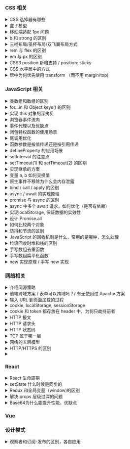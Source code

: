 ### CSS 相关
<details>
  <summary>CSS 选择器有哪些</summary>
  分类可分三种：基本选择器、属性选择器、伪类选择器
  常用：class/id/伪类/伪元素/属性
</details>

<details>
  <summary>盒子模型</summary>
  | 盒子模型 | 宽度计算 | CSS 设置 |
  | 标准 | `width = content-width` | box-sizing: content-box |
  | IE | `width = content-width + padding-width + border-width` | box-sizing: border-box |
</details>

<details>
  <summary>移动端适配 1px  问题</summary>
</details>

<details>
  <summary> b 和 strong 的区别 </summary>

  两者都有加粗字体的作用，但 strong 带有语义，表示强调，利于SEO。
</details>

<details>
  <summary>三栏布局/圣杯布局/双飞翼布局方式</summary>

  | 布局 | 优缺点 |
  | -- | -- |
  | float 浮动 | 脱离文档流，需清浮解决父层高度塌陷 |
  | absoulute 绝对定位 | 自身跟后代元素都脱离文档流，需定高 |
  | table 表格 | 兼容性好，高度统一撑开，无法设置边距，SEO不友好 |
  | flex | 较完美，IE10开始支持（-ms) |
  | grid 网格 | IE10+支持，没有内容结构，子元素可自行定义位置 |

  #### 1. float 浮动布局
  **`DOM` 结构先写浮动部分，再写中间，否则右浮动会掉到下一行**

  * 优点：简单，兼容性好
  * 缺点：脱离文档流，父层高度塌陷需清浮解决

  ```html
  <article>
      <div class="left red"></div>
      <div class="right blue"></div>
      <div class="center yellow"></div>
  </article

  <style>
      .left {
          float: left;
          width: 300px;
      }
      .right {
          float: right;
          width: 300px;
      }
  </style>
  ```
  #### 2. absoulute 绝对定位布局
  * 优点：方便稳定
  * 脱离文档流，后代元素也脱离文档流，高度未知时，会有问题

  ```html
  <article>
    <div class="left red"></div>
    <div class="center yellow"></div>
    <div class="right blue"></div>
  </article>

  <style>
    article {
        position: relative;
    }
    article div {
        position: absolute;
    }
    .left {
        left: 0;
        width: 300px;
    }
    .right {
        right: 0;
        width: 300px;
    }
    .center {
        left: 300px;
        right: 300px;
    }
  </style>
  ```

  #### 3. table 表格布局
  * 优点：兼容性好
  * 缺点：
      * 无法设置栏边距；
      * 对 SEO 不友好；
      * 单元格高度超出时，两侧单元格高度会一并变高；
      
  ```html
  <article>
      <div class="left red"></div>
      <div class="center yellow"></div>
      <div class="right blue"></div>
  </article>

  <style>
      article {
          display: table;
      }
      article > div {
          display: table-cell;
      }
      .left, .right {
          width: 300px;
      }
  </style>
  ```
  #### 4. flex 布局
  * 优点：比较完美
  * 缺点：低版本浏览器兼容问题，IE10开始支持（-ms)

  ```html
  <article>
      <div class="left red"></div>
      <div class="center yellow"></div>
      <div class="right blue"></div>
  </article>

  <style>
      article {
          display: flex;
      }
      .left, .right {
          width: 300px;
      }
      .center {
          flex: 1;
      }
  </style>
  ```

  #### 5. grid 网格布局

  CSS3 推出的网格布局，按列或行对其排列，不同于表格，没有内容结构。子元素可定位自己的位置，可以重叠（IE10+支持）。

  ```
  article {
      display: grid;
      grid-template-columns: 300px auto 300px;
  }
  ```
</details>

<details>
  <summary>rem 与 flex 的区别</summary>
</details>

<details>
  <summary>em 与 px 的区别</summary>
</details>

<details>
  <summary>CSS3 position 新增支持 / position: sticky</summary>
</details>


<details>
  <summary>CSS 水平居中的方式</summary>

</details>

<details>
  <summary>居中为何优先使用 transform （而不用 margin/top)</summary>
</details>

### JavaScript 相关
<details>
  <summary>类数组和数组的区别</summary>
</details>

<details>
  <summary>for...in 和 Object.keys() 的区别</summary>

  1. `Object.keys()` 返回自身可枚举属性组成的数组，顺序与 `for...in` 一致；
  2. `for...in` 除了遍历自身可枚举，还可以枚举原型链中属性

  记忆点：与 in 有关都会检索原型链
</details>

<details>
  <summary>实现 this 对象的深拷贝</summary>
</details>

<details>
  <summary>浏览器事件流向</summary>
</details>

<details>
  <summary>事件代理以及优缺点</summary>
</details>

<details>
  <summary>闭包特权函数的使用场景</summary>
</details>

<details>
  <summary>尾调用优化</summary>
</details>

<details>
  <summary>函数参数是按值传递还是按引用传递</summary>

  函数参数是按值传递，引用类型的值是其栈中存储的值，一个地址指针。
</details>

<details>
  <summary>defineProperty 的应用场景</summary>
</details>

<details>
  <summary> setInterval 的注意点 </summary>
</details>

<details>
  <summary> setTimeout(1) 和 setTimeout(2) 的区别 </summary>
</details>

<details>
  <summary>实现继承的方案</summary>
</details>

<details>
  <summary>变量 a, b 如何交换值</summary>

  ES6 解构：`[a, b] = [b, a]`;
</details>

<details>
  <summary>原生事件不移除为什么会内存泄露</summary>
</details>

<details>
  <summary>bind / call / apply 的区别</summary>
  bind 返回的是一个函数，函数柯里化的应用，而 call/apply则是立即执行
</details>

<details>
  <summary>async / await 的实现原理</summary>
</details>

<details>
  <summary> promise 与 async 的区别 </summary>
</details>

<details>
  <summary> async 中多个 await 请求，如何优化（是否有依赖）</summary>
</details>

<details>
  <summary> 实现localStorage, 保证数据的实效性 </summary>
</details>

<details>
  <summary> 设计 Promise.all</summary>
</details>

<details>
  <summary> 如何比较两个对象 </summary>
</details>

<details>
  <summary>防抖和节流的区别</summary>
</details>

<details>
  <summary>JavaScript 的回收机制是什么，常用的是哪种，怎么处理</summary>
  
  标记清除和引用计数，手动标记清除，将变量值设置为 `null`。
</details>

<details>
  <summary>垃圾回收时堆和栈的区别</summary>
</details>

<details>
  <summary>手写数组去重函数</summary>
</details>

<details>
  <summary>手写数组扁平化函数</summary>
</details>

<details>
  <summary>new 实现原理 / 手写 new 实现</summary>
</details>

### 网络相关
<details>
  <summary>介绍同源策略</summary>

  同源：同协议，同域名，同端口
</details>

<details>
  <summary>前端跨域方案 / 表单可以跨域吗？/ 有无使用过 Apache 方案</summary>
  
  后端接口请求不存在跨域问题，只有前端浏览器同源（同协议，同域名，同端口）限制导致跨域问题。

  1. JSONP
  2. websocket
  3. Nginx 代理
  4. fetch
</details>

<details>
  <summary>输入 URL 到页面加载的过程</summary>
</details>

<details>
  <summary>cookie, localStorage, sessionStorage</summary>
</details>

<details>
  <summary> cookie 和 token 都存放在 header 中，为何只劫持前者</summary>
</details>

<details>
  <summary> HTTP 报文 </summary>
</details>

<details>
  <summary> HTTP 请求头 </summary>
</details>

<details>
  <summary> HTTP 状态码 </summary>
</details>

<details>
  <summary> TCP 属于哪一层</summary>
</details>

<details>
  <summary> 网络的五层模型 </summary>
</details>

<details>
  <summary> HTTP/HTTPS 的区别 </summary>
</details>

<details>
  <summary></summary>
</details>

### React
<details>
  <summary> React 生命周期 </summary>
</details>

<details>
  <summary> setState 什么时候是同步的 </summary>
</details>

<details>
  <summary>Redux 和全局变量（window)的区别 </summary>
</details>


<details>
  <summary>解决 props 层级过深的问题</summary>
</details>

<details>
  <summary>Base64为什么能提升性能，优缺点</summary>
</details>

### Vue


### 设计模式
<details>
  <summary>观察者和订阅-发布的区别，各自应用</summary>
</details>

